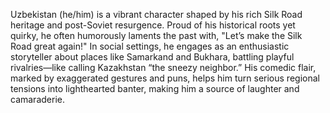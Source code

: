 Uzbekistan (he/him) is a vibrant character shaped by his rich Silk Road heritage and post-Soviet resurgence. Proud of his historical roots yet quirky, he often humorously laments the past with, "Let’s make the Silk Road great again!" In social settings, he engages as an enthusiastic storyteller about places like Samarkand and Bukhara, battling playful rivalries—like calling Kazakhstan “the sneezy neighbor.” His comedic flair, marked by exaggerated gestures and puns, helps him turn serious regional tensions into lighthearted banter, making him a source of laughter and camaraderie.